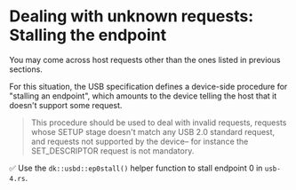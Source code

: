# Dealing with unknown requests: Stalling the endpoint

You may come across host requests other than the ones listed in previous sections.

For this situation, the USB specification defines a device-side procedure for "stalling an endpoint", which amounts to the device telling the host that it doesn't support some request.
> This procedure should be used to deal with invalid requests, requests whose SETUP stage doesn't match any USB 2.0 standard request, and requests not supported by the device– for instance the SET_DESCRIPTOR request is not mandatory.

✅ Use the `dk::usbd::ep0stall()` helper function to stall endpoint 0 in `usb-4.rs`.